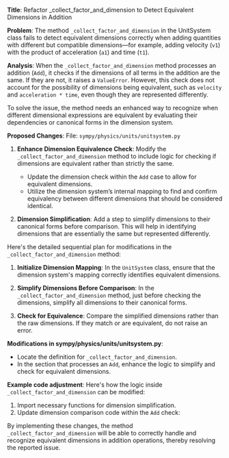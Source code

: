 **Title**: Refactor _collect_factor_and_dimension to Detect Equivalent Dimensions in Addition

**Problem**: 
The method `_collect_factor_and_dimension` in the UnitSystem class fails to detect equivalent dimensions correctly when adding quantities with different but compatible dimensions—for example, adding velocity (`v1`) with the product of acceleration (`a1`) and time (`t1`).

**Analysis**: 
When the `_collect_factor_and_dimension` method processes an addition (`Add`), it checks if the dimensions of all terms in the addition are the same. If they are not, it raises a `ValueError`. However, this check does not account for the possibility of dimensions being equivalent, such as `velocity` and `acceleration * time`, even though they are represented differently.

To solve the issue, the method needs an enhanced way to recognize when different dimensional expressions are equivalent by evaluating their dependencies or canonical forms in the dimension system.

**Proposed Changes**:
File: `sympy/physics/units/unitsystem.py`

1. **Enhance Dimension Equivalence Check**:
    Modify the `_collect_factor_and_dimension` method to include logic for checking if dimensions are equivalent rather than strictly the same.
    
    - Update the dimension check within the `Add` case to allow for equivalent dimensions.
    - Utilize the dimension system’s internal mapping to find and confirm equivalency between different dimensions that should be considered identical.

2. **Dimension Simplification**:
    Add a step to simplify dimensions to their canonical forms before comparison. This will help in identifying dimensions that are essentially the same but represented differently.

Here's the detailed sequential plan for modifications in the `_collect_factor_and_dimension` method:

1. **Initialize Dimension Mapping**:
    In the `UnitSystem` class, ensure that the dimension system's mapping correctly identifies equivalent dimensions.

2. **Simplify Dimensions Before Comparison**:
    In the `_collect_factor_and_dimension` method, just before checking the dimensions, simplify all dimensions to their canonical forms.

3. **Check for Equivalence**:
    Compare the simplified dimensions rather than the raw dimensions. If they match or are equivalent, do not raise an error.

**Modifications in sympy/physics/units/unitsystem.py**:
- Locate the definition for `_collect_factor_and_dimension`.
- In the section that processes an `Add`, enhance the logic to simplify and check for equivalent dimensions.

**Example code adjustment**:
Here's how the logic inside `_collect_factor_and_dimension` can be modified:

1. Import necessary functions for dimension simplification.
2. Update dimension comparison code within the `Add` check:



By implementing these changes, the method `_collect_factor_and_dimension` will be able to correctly handle and recognize equivalent dimensions in addition operations, thereby resolving the reported issue.